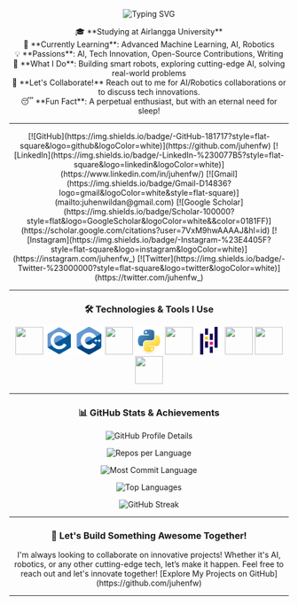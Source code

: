 <!-- HEADER SECTION -->
<div align="center">
  <img src="https://readme-typing-svg.demolab.com?font=Georgia&size=22&duration=3000&pause=200&multiline=true&width=600&height=120&lines=Hello+I'm+Juhen+Fashikha+Wildan;AI+%7C+Robotics+%7C+Machine+Learning+Enthusiast;Tech+Innovator+%7C+General+Engineer" alt="Typing SVG" />
  <p>
    🎓 **Studying at Airlangga University**<br/>
    🌱 **Currently Learning**: Advanced Machine Learning, AI, Robotics<br/>
    💡 **Passions**: AI, Tech Innovation, Open-Source Contributions, Writing<br/>
    💬 **What I Do**: Building smart robots, exploring cutting-edge AI, solving real-world problems<br/>
    🚀 **Let's Collaborate!** Reach out to me for AI/Robotics collaborations or to discuss tech innovations.<br/>
    😴 **Fun Fact**: A perpetual enthusiast, but with an eternal need for sleep!
  </p>
</div>

---

<!-- SOCIAL LINKS AND BADGES -->
<div align="center">
  [![GitHub](https://img.shields.io/badge/-GitHub-181717?style=flat-square&logo=github&logoColor=white)](https://github.com/juhenfw)  
  [![LinkedIn](https://img.shields.io/badge/-LinkedIn-%230077B5?style=flat-square&logo=linkedin&logoColor=white)](https://www.linkedin.com/in/juhenfw/)  
  [![Gmail](https://img.shields.io/badge/Gmail-D14836?logo=gmail&logoColor=white&style=flat-square)](mailto:juhenwildan@gmail.com)  
  [![Google Scholar](https://img.shields.io/badge/Scholar-100000?style=flat&logo=GoogleScholar&logoColor=white&&color=0181FF)](https://scholar.google.com/citations?user=7VxM9hwAAAAJ&hl=id)  
  [![Instagram](https://img.shields.io/badge/-Instagram-%23E4405F?style=flat-square&logo=instagram&logoColor=white)](https://instagram.com/juhenfw_)  
  [![Twitter](https://img.shields.io/badge/-Twitter-%23000000?style=flat-square&logo=twitter&logoColor=white)](https://twitter.com/juhenfw_)
</div>

---

<!-- TECHNOLOGIES AND TOOLS -->
<div align="center">
  <h3>🛠️ Technologies & Tools I Use</h3>
  <p>
    <img src="https://cdn.worldvectorlogo.com/logos/arduino-1.svg" width="50" height="50"/>
    <img src="https://raw.githubusercontent.com/devicons/devicon/master/icons/c/c-original.svg" width="50" height="50"/>
    <img src="https://raw.githubusercontent.com/devicons/devicon/master/icons/cplusplus/cplusplus-original.svg" width="50" height="50"/>
    <img src="https://upload.wikimedia.org/wikipedia/commons/2/21/Matlab_Logo.png" width="50" height="50"/>
    <img src="https://raw.githubusercontent.com/devicons/devicon/master/icons/python/python-original.svg" width="50" height="50"/>
    <img src="https://www.vectorlogo.zone/logos/opencv/opencv-icon.svg" width="50" height="50"/>
    <img src="https://raw.githubusercontent.com/devicons/devicon/2ae2a900d2f041da66e950e4d48052658d850630/icons/pandas/pandas-original.svg" width="50" height="50"/>
    <img src="https://www.vectorlogo.zone/logos/pytorch/pytorch-icon.svg" width="50" height="50"/>
    <img src="https://upload.wikimedia.org/wikipedia/commons/0/05/Scikit_learn_logo_small.svg" width="50" height="50"/>
    <img src="https://www.vectorlogo.zone/logos/tensorflow/tensorflow-icon.svg" width="50" height="50"/>
  </p>
</div>

---

<!-- GITHUB STATS -->
<div align="center">
  <h3>📊 GitHub Stats & Achievements</h3>
  <p>
    <img src="http://github-profile-summary-cards.vercel.app/api/cards/profile-details?username=juhenfw&theme=dracula" alt="GitHub Profile Details" />
  </p>
  <p>
    <img src="http://github-profile-summary-cards.vercel.app/api/cards/repos-per-language?username=juhenfw&theme=dracula" alt="Repos per Language"/>
  </p>
  <p>
    <img src="http://github-profile-summary-cards.vercel.app/api/cards/most-commit-language?username=juhenfw&theme=dracula" alt="Most Commit Language" />
  </p>
  <p>
    <img src="https://github-readme-stats.vercel.app/api/top-langs?username=juhenfw&show_icons=true&locale=en&layout=compact" alt="Top Languages"/>
  </p>
  <p>
    <img src="https://github-readme-streak-stats.herokuapp.com/?user=juhenfw&" alt="GitHub Streak" />
  </p>
</div>

---

<!-- CALL TO ACTION -->
<div align="center">
  <h3>🚀 Let's Build Something Awesome Together!</h3>
  <p>
    I'm always looking to collaborate on innovative projects! Whether it's AI, robotics, or any other cutting-edge tech, let’s make it happen.  
    Feel free to reach out and let's innovate together!  
    [Explore My Projects on GitHub](https://github.com/juhenfw)
  </p>
</div>

---

<!-- Optional: Resume -->
<!-- <div align="center">
  <a href="https://gkos.dev/Resume.pdf">
    <img src="https://img.shields.io/badge/PDF-CV-red?style=flat-square&logo=adobe">
  </a>
</div> -->
